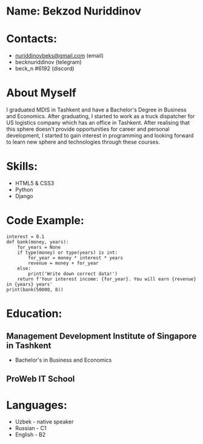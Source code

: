 # Name: Bekzod Nuriddinov
# Contacts:

   + nuriddinovbeks@gmail.com (email)
   + becknuriddinov (telegram)
   + beck_n #6192 (discord)

# About Myself

I graduated MDIS in Tashkent and have a Bachelor's Degree in Business and Economics. After graduating, I started to work as a truck dispatcher for US logistics company which has an office in Tashkent. After realising that this sphere doesn't provide opportunities for career and personal development, I started to gain interest in programming and looking forward to learn new sphere and technologies through these courses.
# Skills:

   + HTML5 & CSS3
   + Python
   + Django

# Code Example:
```
interest = 0.1
def bank(money, years):
	for_years = None
	if type(money) or type(years) is int:
		for_year = money * interest * years
		revenue = money + for_year
	else:
		print('Write down correct data!')
	return f'Your interest income: {for_year}. You will earn {revenue} in {years} years'
print(bank(50000, 8))
```
# Education:

 ## Management Development Institute of Singapore in Tashkent

   * Bachelor's in Business and Economics

 ## ProWeb IT School

# Languages:

   + Uzbek - native speaker
   + Russian - C1
   + English - B2

